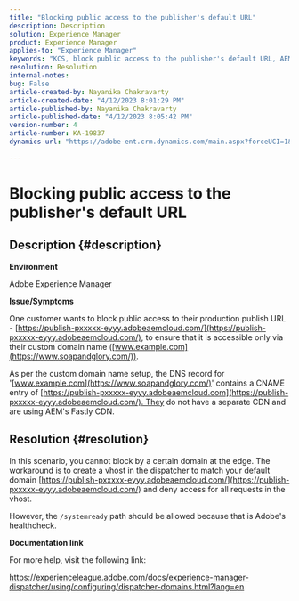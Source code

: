 ```yaml
---
title: "Blocking public access to the publisher's default URL"
description: Description
solution: Experience Manager
product: Experience Manager
applies-to: "Experience Manager"
keywords: "KCS, block public access to the publisher's default URL, AEM"
resolution: Resolution
internal-notes: 
bug: False
article-created-by: Nayanika Chakravarty
article-created-date: "4/12/2023 8:01:29 PM"
article-published-by: Nayanika Chakravarty
article-published-date: "4/12/2023 8:05:42 PM"
version-number: 4
article-number: KA-19837
dynamics-url: "https://adobe-ent.crm.dynamics.com/main.aspx?forceUCI=1&pagetype=entityrecord&etn=knowledgearticle&id=b4dd55ce-6cd9-ed11-a7c7-6045bd006b4b"

---
```

# Blocking public access to the publisher's default URL

## Description {#description}


<b>Environment</b>

Adobe Experience Manager

<b>Issue/Symptoms</b>

One customer wants to block public access to their production publish URL - [https://publish-pxxxxx-eyyy.adobeaemcloud.com/](https://publish-pxxxxx-eyyy.adobeaemcloud.com/), to ensure that it is accessible only via their custom domain name ([www.example.com](https://www.soapandglory.com/)).

As per the custom domain name setup, the DNS record for '[www.example.com](https://www.soapandglory.com/)' contains a CNAME entry of [https://publish-pxxxxx-eyyy.adobeaemcloud.com](https://publish-pxxxxx-eyyy.adobeaemcloud.com/). They do not have a separate CDN and are using AEM's Fastly CDN.


## Resolution {#resolution}


In this scenario, you cannot block by a certain domain at the edge. The workaround is to create a vhost in the dispatcher to match your default domain [https://publish-pxxxxx-eyyy.adobeaemcloud.com/](https://publish-pxxxxx-eyyy.adobeaemcloud.com/) and deny access for all requests in the vhost.

However, the `/systemready` path should be allowed because that is Adobe's healthcheck.

<b>Documentation link</b>

For more help, visit the following link:

https://experienceleague.adobe.com/docs/experience-manager-dispatcher/using/configuring/dispatcher-domains.html?lang=en
